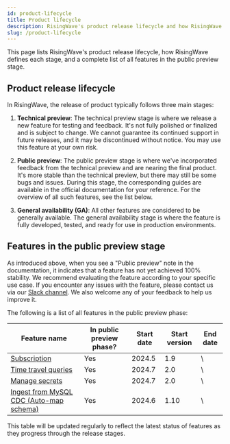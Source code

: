 ```yaml
---
id: product-lifecycle
title: Product lifecycle
description: RisingWave's product release lifecycle and how RisingWave defines each stage.
slug: /product-lifecycle
---
```


This page lists RisingWave's product release lifecycle, how RisingWave defines each stage, and a complete list of all features in the public preview stage.

## Product release lifecycle

In RisingWave, the release of product typically follows three main stages:

1. **Technical preview**: The technical preview stage is where we release a new feature for testing and feedback. It's not fully polished or finalized and is subject to change. We cannot guarantee its continued support in future releases, and it may be discontinued without notice. You may use this feature at your own risk.

2. **Public preview**: The public preview stage is where we've incorporated feedback from the technical preview and are nearing the final product. It's more stable than the technical preview, but there may still be some bugs and issues. During this stage, the corresponding guides are available in the official documentation for your reference. For the overview of all such features, see the list below.

3. **General availability (GA)**: All other features are considered to be generally available. The general availability stage is where the feature is fully developed, tested, and ready for use in production environments.

## Features in the public preview stage

As introduced above, when you see a "Public preview" note in the documentation, it indicates that a feature has not yet achieved 100% stability. We recommend evaluating the feature according to your specific use case. If you encounter any issues with the feature, please contact us via our [Slack channel](https://www.risingwave.com/slack). We also welcome any of your feedback to help us improve it.

The following is a list of all features in the public preview phase:

| Feature name                            | In public preview phase? | Start date | Start version | End date |
|-----------------------------------------|-------------------------|------------|---------------|----------|
| [Subscription](/docs/next/subscription) | Yes                     | 2024.5 | 1.9         | \        |
| [Time travel queries](/docs/next/time-travel-queries/)                     | Yes                     | 2024.7 | 2.0         | \        |
| [Manage secrets](/docs/next/manage-secrets/)                          | Yes                     | 2024.7 | 2.0         | \        |
| [Ingest from MySQL CDC (Auto-map schema)](/docs/next/ingest-from-mysql-cdc/#automatically-map-upstream-table-schema) | Yes                     | 2024.6 | 1.10         | \        |


This table will be updated regularly to reflect the latest status of features as they progress through the release stages.